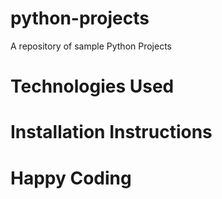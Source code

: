 # python-projects
A repository of sample Python  Projects

# Technologies Used

# Installation Instructions

# Happy Coding

